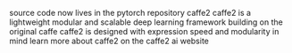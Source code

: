 source code now lives in the pytorch repository caffe2 caffe2 is a lightweight modular and scalable deep learning framework building on the original caffe caffe2 is designed with expression speed and modularity in mind learn more about caffe2 on the caffe2 ai website